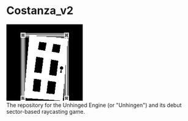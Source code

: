 # Costanza_v2
![Costanza_v2](\Costanza_v2\Unhingen\Res\Unhinged200x200.jpg?raw=true "Unhingen")
</br>The repository for the Unhinged Engine (or "Unhingen") and its debut sector-based raycasting game.
